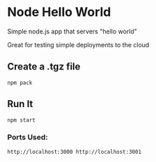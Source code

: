 # Node Hello World

Simple node.js app that servers "hello world"

Great for testing simple deployments to the cloud

## Create a .tgz file

`npm pack`

## Run It

`npm start`
### Ports Used:
`http://localhost:3000
http://localhost:3001`
